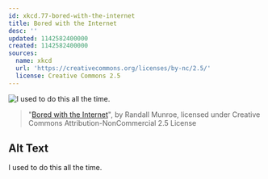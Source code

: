 ```yaml
---
id: xkcd.77-bored-with-the-internet
title: Bored with the Internet
desc: ''
updated: 1142582400000
created: 1142582400000
sources:
  name: xkcd
  url: 'https://creativecommons.org/licenses/by-nc/2.5/'
  license: Creative Commons 2.5
---
```

![I used to do this all the time.](https://imgs.xkcd.com/comics/bored_with_the_internet.jpg)
> "[Bored with the Internet](https://xkcd.com/77/)", by Randall Munroe, licensed under Creative Commons Attribution-NonCommercial 2.5 License

## Alt Text
I used to do this all the time.
